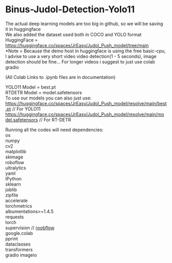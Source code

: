 # Binus-Judol-Detection-Yolo11

The actual deep learning models are too big in github, so we will be saving it in huggingface  
We also added the dataset used both in COCO and YOLO format  
HuggingFace = https://huggingface.co/spaces/JrEasy/Judol_Push_model/tree/main  
*Note = Because the demo host in huggingface is using the free basic-cpu, I advise to use a very short video video detection(1 - 5 seconds), image detection should be fine... For longer videos i suggest to just use colab gradio

(All Colab Links to .ipynb files are in documentation)

YOLO11 Model = best.pt  
RTDETR Model = model.safetensors  
To use our models you can also just use:  
https://huggingface.co/spaces/JrEasy/Judol_Push_model/resolve/main/best.pt // For YOLO11  
https://huggingface.co/spaces/JrEasy/Judol_Push_model/resolve/main/model.safetensors // For RT-DETR  

Running all the codes will need dependencies:    
os  
numpy  
cv2  
matplotlib  
skimage  
roboflow  
ultralytics  
yaml  
IPython  
sklearn  
joblib  
zipfile  
accelerate  
torchmetrics  
albumentations>=1.4.5  
requests  
torch  
supervision // [roobflow](https://github.com/roboflow/supervision.git)  
google.colab  
pprint  
dataclasses  
transformers   
gradio
imageio
